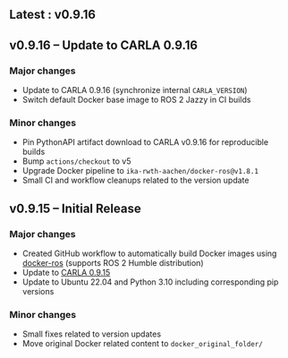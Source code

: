 ## Latest : v0.9.16

## v0.9.16 – Update to CARLA 0.9.16

### Major changes

*   Update to CARLA 0.9.16 (synchronize internal `CARLA_VERSION`)
*   Switch default Docker base image to ROS 2 Jazzy in CI builds

### Minor changes

*   Pin PythonAPI artifact download to CARLA v0.9.16 for reproducible builds
*   Bump `actions/checkout` to v5
*   Upgrade Docker pipeline to `ika-rwth-aachen/docker-ros@v1.8.1`
*   Small CI and workflow cleanups related to the version update

## v0.9.15 – Initial Release

### Major changes

*   Created GitHub workflow to automatically build Docker images using [docker-ros](https://github.com/ika-rwth-aachen/docker-ros) (supports ROS 2 Humble distribution)
*   Update to [CARLA 0.9.15](https://carla.org/2023/11/10/release-0.9.15/)
*   Update to Ubuntu 22.04 and Python 3.10 including corresponding pip versions

### Minor changes

*   Small fixes related to version updates
*   Move original Docker related content to `docker_original_folder/`
